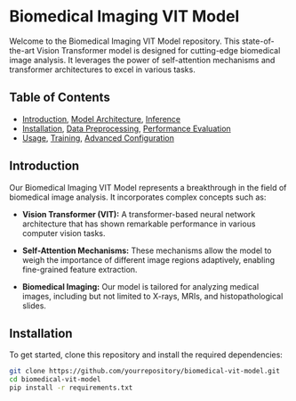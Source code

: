 # Biomedical Imaging VIT Model

Welcome to the Biomedical Imaging VIT Model repository. This state-of-the-art Vision Transformer model is designed for cutting-edge biomedical image analysis. It leverages the power of self-attention mechanisms and transformer architectures to excel in various tasks.

## Table of Contents

- [Introduction](#introduction), [Model Architecture](#model-architecture), [Inference](#inference)
- [Installation](#installation), [Data Preprocessing](#data-preprocessing), [Performance Evaluation](#performance-evaluation)
- [Usage](#usage), [Training](#training), [Advanced Configuration](#advanced-configuration)


## Introduction

Our Biomedical Imaging VIT Model represents a breakthrough in the field of biomedical image analysis. It incorporates complex concepts such as:

- **Vision Transformer (VIT):** A transformer-based neural network architecture that has shown remarkable performance in various computer vision tasks.

- **Self-Attention Mechanisms:** These mechanisms allow the model to weigh the importance of different image regions adaptively, enabling fine-grained feature extraction.

- **Biomedical Imaging:** Our model is tailored for analyzing medical images, including but not limited to X-rays, MRIs, and histopathological slides.

## Installation

To get started, clone this repository and install the required dependencies:

```bash
git clone https://github.com/yourrepository/biomedical-vit-model.git
cd biomedical-vit-model
pip install -r requirements.txt
